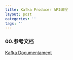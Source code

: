 ```yaml
---
title: Kafka Producer API编程
layout: post
categories: ''
tags: ''
---
```

### 00.参考文档
[Kafka Documentament](http://kafka.apache.org/documentation/ "kafka官网文档")